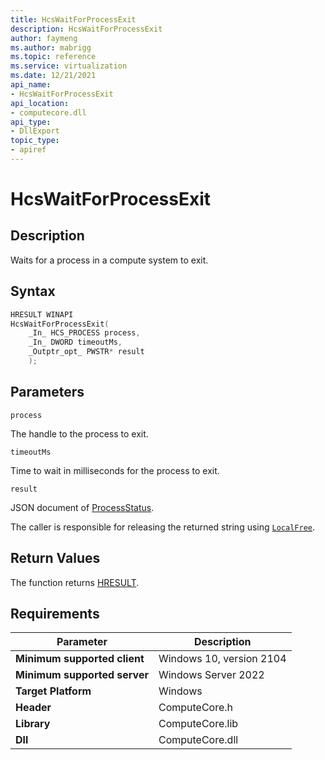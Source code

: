 ```yaml
---
title: HcsWaitForProcessExit
description: HcsWaitForProcessExit
author: faymeng
ms.author: mabrigg
ms.topic: reference
ms.service: virtualization
ms.date: 12/21/2021
api_name:
- HcsWaitForProcessExit
api_location:
- computecore.dll
api_type:
- DllExport
topic_type: 
- apiref
---
```

# HcsWaitForProcessExit

## Description

Waits for a process in a compute system to exit.

## Syntax

```cpp
HRESULT WINAPI
HcsWaitForProcessExit(
    _In_ HCS_PROCESS process,
    _In_ DWORD timeoutMs,
    _Outptr_opt_ PWSTR* result
    );
```

## Parameters

`process`

The handle to the process to exit.

`timeoutMs`

Time to wait in milliseconds for the process to exit.

`result`

JSON document of [ProcessStatus](./../SchemaReference.md#ProcessStatus).

The caller is responsible for releasing the returned string using [`LocalFree`](/windows/win32/api/winbase/nf-winbase-localfree).

## Return Values

The function returns [HRESULT](./HCSHResult.md).

## Requirements

|Parameter|Description|
|---|---|
| **Minimum supported client** | Windows 10, version 2104|
| **Minimum supported server** | Windows Server 2022 |
| **Target Platform** | Windows |
| **Header** | ComputeCore.h |
| **Library** | ComputeCore.lib |
| **Dll** | ComputeCore.dll |
